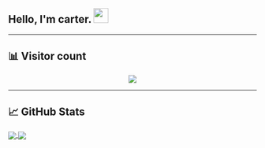 <h2> Hello, I'm carter. <img src="https://raw.githubusercontent.com/MartinHeinz/MartinHeinz/master/wave.gif" width="30px"></h2>



<!-- <img src="https://media.giphy.com/media/WUlplcMpOCEmTGBtBW/giphy.gif" width="50"> Learning Python and Go development. -->

<!-- <img src="https://media.giphy.com/media/VgCDAzcKvsR6OM0uWg/giphy.gif" width="50">I started as a Linux enthusiast. Over time, I learned Python and I was also interested in Go. -->

---
## 📊 Visitor count
<p align="center">
  <img src="https://profile-counter.glitch.me/johe123qwe/count.svg" />
</p>

---
## &#x1f4c8; GitHub Stats
<a href="https://github.com/johe123qwe/">
  <img align="center" src="https://github-readme-stats.anuraghazra1.vercel.app/api/top-langs/?username=johe123qwe&line_height=27&layout=compact&theme=chartreuse-dark" />
</a>
<a href="https://github.com/johe123qwe/">
  <img align="center" src="https://github-readme-stats.anuraghazra1.vercel.app/api?username=johe123qwe&show_icons=true&line_height=20&include_all_commits=true&theme=chartreuse-dark&count_private=true" />
</a>
